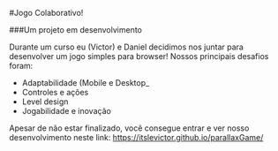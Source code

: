 #Jogo Colaborativo!

###Um projeto em desenvolvimento

Durante um curso eu (Victor) e Daniel decidimos nos juntar para desenvolver um jogo simples para browser!
Nossos principais desafios foram:
- Adaptabilidade (Mobile e Desktop_
- Controles e ações
- Level design
- Jogabilidade e inovação

Apesar de não estar finalizado, você consegue entrar e ver nosso desenvolvimento neste link:
https://itslevictor.github.io/parallaxGame/
